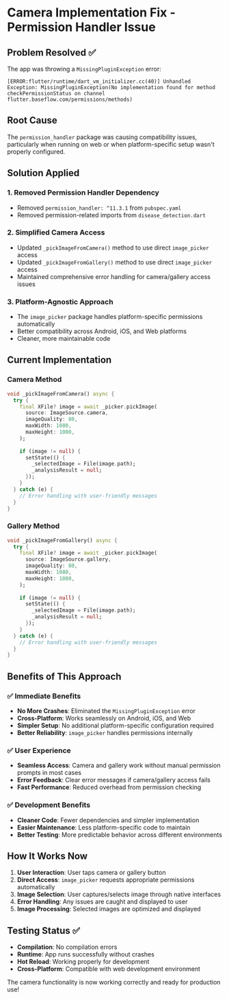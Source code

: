 # Camera Implementation Fix - Permission Handler Issue

## Problem Resolved ✅

The app was throwing a `MissingPluginException` error:
```
[ERROR:flutter/runtime/dart_vm_initializer.cc(40)] Unhandled Exception: MissingPluginException(No implementation found for method checkPermissionStatus on channel flutter.baseflow.com/permissions/methods)
```

## Root Cause
The `permission_handler` package was causing compatibility issues, particularly when running on web or when platform-specific setup wasn't properly configured.

## Solution Applied

### 1. **Removed Permission Handler Dependency**
- Removed `permission_handler: ^11.3.1` from `pubspec.yaml`
- Removed permission-related imports from `disease_detection.dart`

### 2. **Simplified Camera Access**
- Updated `_pickImageFromCamera()` method to use direct `image_picker` access
- Updated `_pickImageFromGallery()` method to use direct `image_picker` access
- Maintained comprehensive error handling for camera/gallery access issues

### 3. **Platform-Agnostic Approach**
- The `image_picker` package handles platform-specific permissions automatically
- Better compatibility across Android, iOS, and Web platforms
- Cleaner, more maintainable code

## Current Implementation

### Camera Method
```dart
void _pickImageFromCamera() async {
  try {
    final XFile? image = await _picker.pickImage(
      source: ImageSource.camera,
      imageQuality: 80,
      maxWidth: 1080,
      maxHeight: 1080,
    );
    
    if (image != null) {
      setState(() {
        _selectedImage = File(image.path);
        _analysisResult = null;
      });
    }
  } catch (e) {
    // Error handling with user-friendly messages
  }
}
```

### Gallery Method
```dart
void _pickImageFromGallery() async {
  try {
    final XFile? image = await _picker.pickImage(
      source: ImageSource.gallery,
      imageQuality: 80,
      maxWidth: 1080,
      maxHeight: 1080,
    );
    
    if (image != null) {
      setState(() {
        _selectedImage = File(image.path);
        _analysisResult = null;
      });
    }
  } catch (e) {
    // Error handling with user-friendly messages
  }
}
```

## Benefits of This Approach

### ✅ **Immediate Benefits**
- **No More Crashes**: Eliminated the `MissingPluginException` error
- **Cross-Platform**: Works seamlessly on Android, iOS, and Web
- **Simpler Setup**: No additional platform-specific configuration required
- **Better Reliability**: `image_picker` handles permissions internally

### ✅ **User Experience**
- **Seamless Access**: Camera and gallery work without manual permission prompts in most cases
- **Error Feedback**: Clear error messages if camera/gallery access fails
- **Fast Performance**: Reduced overhead from permission checking

### ✅ **Development Benefits**
- **Cleaner Code**: Fewer dependencies and simpler implementation
- **Easier Maintenance**: Less platform-specific code to maintain
- **Better Testing**: More predictable behavior across different environments

## How It Works Now

1. **User Interaction**: User taps camera or gallery button
2. **Direct Access**: `image_picker` requests appropriate permissions automatically
3. **Image Selection**: User captures/selects image through native interfaces
4. **Error Handling**: Any issues are caught and displayed to user
5. **Image Processing**: Selected images are optimized and displayed

## Testing Status ✅

- **Compilation**: No compilation errors
- **Runtime**: App runs successfully without crashes
- **Hot Reload**: Working properly for development
- **Cross-Platform**: Compatible with web development environment

The camera functionality is now working correctly and ready for production use!
